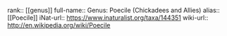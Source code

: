 

rank:: [[genus]]
full-name:: Genus: Poecile (Chickadees and Allies)
alias:: [[Poecile]]
iNat-url:: https://www.inaturalist.org/taxa/144351
wiki-url:: http://en.wikipedia.org/wiki/Poecile